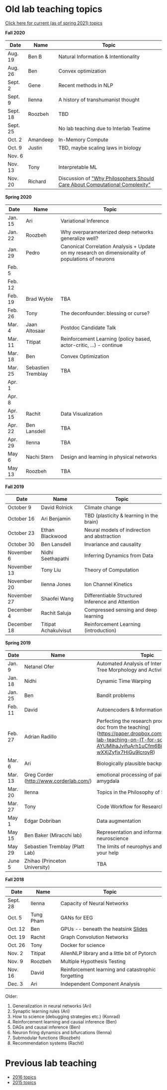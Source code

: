 
# Old lab teaching topics

[Click here for current (as of spring 2021) topics](http://kordinglab.github.io/2021/01/01/upcoming-lab-teaching.html)


**Fall 2020**

| Date | Name | Topic |
|------|------|-------|
| Aug. 19 | Ben B | Natural Information & Intentionality |
| Aug. 26 | Ben | Convex optimization |
| Sept. 2 | Gene | Recent methods in NLP |
| Sept. 9 | Ilenna | A history of transhumanist thought |
| Sept. 18 | Roozbeh | TBD |
| Sept. 25 |  | No lab teaching due to Interlab Teatime |
| Oct. 2 |Amandeep |In-Memory Compute |
| Oct. 9 | Justin | TBD, maybe scaling laws in biology|
| Nov. 6 |  | |
| Nov. 13 | Tony | Interpretable ML|
| Nov. 20 | Richard | Discussion of ["Why Philosophers Should Care About Computational Complexity"](http://arxiv.org/abs/1108.1791) |

**Spring 2020**

| Date | Name | Topic |
|------|------|-------|
| Jan. 15 | Ari | Variational Inference |
| Jan. 22 | Roozbeh | Why overparameterized deep networks generalize well? |
| Jan. 29 | Pedro | Canonical Correlation Analysis + Update on my research on dimensionality of populations of neurons |
| Feb. 5 |  |  |
| Feb. 12 |  |  |
| Feb. 19 | Brad Wyble | TBA |
| Feb. 26 | Tony | The deconfounder: blessing or curse? |
| Mar. 4 | Jaan Altosaar | Postdoc Candidate Talk |
| Mar. 11 | Titipat | Reinforcement Learning (policy based, actor-critic, ...) - continue |
| Mar. 18 | Ben | Convex Optimization |
| Mar. 25 | Sebastien Tremblay | TBA |
| Apr. 1 |  |  |
| Apr. 8 |  |  |
| Apr. 15 | Rachit | Data Visualization |
| Apr. 22 | Ben Lansdell | TBA |
| Apr. 29 | Ilenna | TBA |
| May 6 | Nachi Stern | Design and learning in physical networks |
| May 13 | Roozbeh | TBA |

**Fall 2019**

| Date | Name | Topic |
|------|------|-------|
|October 9|David Rolnick|Climate change|
|October 16|Ari Benjamin|TBD (plasticity & learning in the brain)|
|October 23|Ethan Blackwood|Neural models of indirection and abstraction|
|October 30|Ben Lansdell| Invariance and causality|
|November 6|Nidhi Seethapathi|Inferring Dynamics from Data|
|November 13|Tony Liu| Theory of Computation|
|November 20|Ilenna Jones| Ion Channel Kinetics|
|November 27|Shaofei Wang| Differentiable Structured Inference and Attention |
|December 4|Rachit Saluja| Compressed sensing and deep learning|
|December 18|Titipat Achakulvisut|Reinforcement Learning (introduction)|

**Spring 2019**

| Date | Name | Topic |
|------|------|-------|
|Jan. 9| Netanel Ofer | Automated Analysis of Interneuron Axonal Tree Morphology and Activity Patterns|
|Jan. 18| Nidhi | Dynamic Time Warping |
|Jan. 25| Ben | Bandit problems |
|Feb. 11| David | Autoencoders & Information Bottleneck |
|Feb. 27| Adrian Radillo | Perfecting the research process [dropbox doc from the teaching] (https://paper.dropbox.com/doc/Kordings-lab-teaching-on-IT-for-scientists--AYUMIhaJvifuArh1uCfm6BivAQ-wXXjZyfix7HiGu9lcroyR) |
|Mar. 6| Ari | Biologically plausible backprop|
|Mar. 13|Greg Corder (http://www.corderlab.com/)|emotional processing of pain in the amygdala|
|Mar. 20| Ilenna | Topics in the Philosophy of Science |
|Mar. 27| Tony | Code Workflow for Research |
|May 1| Edgar Dobriban | Data augmentation |
|May 15| Ben Baker (Miracchi lab) | Representation and information in neuroscience |
|May 29| Sebastien Tremblay (Platt Lab)| The limits of neurophys and why we need your help|
|June 5| Zhihao (Princeton University)| TBA |


**Fall 2018**

| Date | Name | Topic |
|------|------|-------|
|Sept. 28| Ilenna | Capacity of Neural Networks   |
|Oct. 5| Tung Pham    |  GANs for EEG   |
|Oct. 12|  Ben  | GPUs -- beneath the heatsink [Slides](https://github.com/benlansdell/gpu_samples)    |
|Oct. 19|   Rachit   |  Graph Convolution Networks  |
|Oct. 26|  Tony |  Docker for science  |
|Nov. 2|  Titipat   |  AllenNLP library and a little bit of Pytorch  |
|Nov. 9|  Roozbeh    |    Multiple Hypothesis Testing   |
|Nov. 16|   David   |   Reinforcement learning and catastrophic forgetting   |
|Dec. 3| Ari | Independent Component Analysis |


Older:
1. Generalization in neural networks (Ari)
2. Synaptic learning rules (Ari)
3. How to science (debugging strategies etc.) (Konrad)
4. Reinforcement learning and causal inference (Ben)
5. DAGs and causal inference (Ben)
6. Neuron firing dynamics and bifurcations (Ilenna)
7. Submodular functions (Roozbeh)
8. Recommendation systems (Rachit)


# Previous lab teaching

- [2016 topics](http://kordinglab.com/lab_teaching_2016/)
- [2015 topics](http://github.com/KordingLab/lab_teaching_2015)
